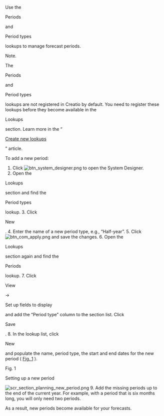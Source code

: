 


 Use the
 
 Periods
 
 and
 
 Period types
 
 lookups to manage forecast periods.
 





 Note.
 
 The
 
 Periods
 
 and
 
 Period types
 
 lookups are not registered in Creatio by default. You need to register these lookups before they become available in the
 
 Lookups
 
 section. Learn more in the “
 
[Create new lookups](https://academy.creatio.com/documents?product=administration&ver=7&id=1899) 

 ” article.
 




 To add a new period:
 


1. Click
 ![btn_system_designer.png](/guides/sites/en/files/documentation/user/en/forecasting/BPMonlineHelp/forecasting_periods/btn_system_designer.png)
 to open the System Designer.
2. Open the
 
 Lookups
 
 section and find the
 
 Period types
 
 lookup.
3. Click
 
 New
 
 .
4. Enter the name of a new period type, e.g., “Half-year”.
5. Click
 ![btn_com_apply.png](/guides/sites/en/files/documentation/user/en/forecasting/BPMonlineHelp/forecasting_periods/btn_com_apply.png)
 and save the changes.
6. Open the
 
 Lookups
 
 section again and find the
 
 Periods
 
 lookup.
7. Click
 
 View
 
 →
 
 Set up fields to display
 
 and add the “Period type” column to the section list. Click
 
 Save
 
 .
8. In the lookup list, click
 
 New
 
 and populate the name, period type, the start and end dates for the new period (
 [Fig. 1](#XREF_42987_256)
 ).
 





 Fig. 1
 

 Setting up a new period
 

![scr_section_planning_new_period.png](/guides/sites/en/files/documentation/user/en/forecasting/BPMonlineHelp/forecasting_periods/scr_section_planning_new_period.png)
9. Add the missing periods up to the end of the current year. For example, with a period that is six months long, you will only need two periods.
 



 As a result, new periods become available for your forecasts.




